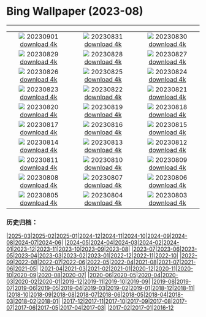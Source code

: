 # Bing Wallpaper (2023-08)
**************
| | | |
| :----: | :----: | :----: |
| ![](https://www.bing.com/th?id=OHR.TurkeyTailMush_DE-DE7496636357_1920x1080.jpg) 20230901 [download 4k](https://www.bing.com/th?id=OHR.TurkeyTailMush_DE-DE7496636357_UHD.jpg) | ![](https://www.bing.com/th?id=OHR.CassiusFlorentius_DE-DE8060490789_1920x1080.jpg) 20230831 [download 4k](https://www.bing.com/th?id=OHR.CassiusFlorentius_DE-DE8060490789_UHD.jpg) | ![](https://www.bing.com/th?id=OHR.NingalooShark_DE-DE6573151950_1920x1080.jpg) 20230830 [download 4k](https://www.bing.com/th?id=OHR.NingalooShark_DE-DE6573151950_UHD.jpg) |
| ![](https://www.bing.com/th?id=OHR.AvatarMountain_DE-DE4930608814_1920x1080.jpg) 20230829 [download 4k](https://www.bing.com/th?id=OHR.AvatarMountain_DE-DE4930608814_UHD.jpg) | ![](https://www.bing.com/th?id=OHR.DubrovnikHarbor_DE-DE5532688724_1920x1080.jpg) 20230828 [download 4k](https://www.bing.com/th?id=OHR.DubrovnikHarbor_DE-DE5532688724_UHD.jpg) | ![](https://www.bing.com/th?id=OHR.JejuIsland_DE-DE4817558281_1920x1080.jpg) 20230827 [download 4k](https://www.bing.com/th?id=OHR.JejuIsland_DE-DE4817558281_UHD.jpg) |
| ![](https://www.bing.com/th?id=OHR.MuseumIsland_DE-DE4387476793_1920x1080.jpg) 20230826 [download 4k](https://www.bing.com/th?id=OHR.MuseumIsland_DE-DE4387476793_UHD.jpg) | ![](https://www.bing.com/th?id=OHR.YellowstoneFalls_DE-DE1411382450_1920x1080.jpg) 20230825 [download 4k](https://www.bing.com/th?id=OHR.YellowstoneFalls_DE-DE1411382450_UHD.jpg) | ![](https://www.bing.com/th?id=OHR.Rothenburg_DE-DE4473988818_1920x1080.jpg) 20230824 [download 4k](https://www.bing.com/th?id=OHR.Rothenburg_DE-DE4473988818_UHD.jpg) |
| ![](https://www.bing.com/th?id=OHR.SkogafossWaterfall_DE-DE3965577607_1920x1080.jpg) 20230823 [download 4k](https://www.bing.com/th?id=OHR.SkogafossWaterfall_DE-DE3965577607_UHD.jpg) | ![](https://www.bing.com/th?id=OHR.TunisiaAmphitheatre_DE-DE3554422435_1920x1080.jpg) 20230822 [download 4k](https://www.bing.com/th?id=OHR.TunisiaAmphitheatre_DE-DE3554422435_UHD.jpg) | ![](https://www.bing.com/th?id=OHR.EmeraldLakeYukon_DE-DE3171972927_1920x1080.jpg) 20230821 [download 4k](https://www.bing.com/th?id=OHR.EmeraldLakeYukon_DE-DE3171972927_UHD.jpg) |
| ![](https://www.bing.com/th?id=OHR.StartPointLight_DE-DE0396922418_1920x1080.jpg) 20230820 [download 4k](https://www.bing.com/th?id=OHR.StartPointLight_DE-DE0396922418_UHD.jpg) | ![](https://www.bing.com/th?id=OHR.CameraSquirrel_DE-DE9987181480_1920x1080.jpg) 20230819 [download 4k](https://www.bing.com/th?id=OHR.CameraSquirrel_DE-DE9987181480_UHD.jpg) | ![](https://www.bing.com/th?id=OHR.LuebeckRiverTrave_DE-DE9748336863_1920x1080.jpg) 20230818 [download 4k](https://www.bing.com/th?id=OHR.LuebeckRiverTrave_DE-DE9748336863_UHD.jpg) |
| ![](https://www.bing.com/th?id=OHR.BucerosBicornis_DE-DE7282207548_1920x1080.jpg) 20230817 [download 4k](https://www.bing.com/th?id=OHR.BucerosBicornis_DE-DE7282207548_UHD.jpg) | ![](https://www.bing.com/th?id=OHR.KeyWestBridge_DE-DE0913922445_1920x1080.jpg) 20230816 [download 4k](https://www.bing.com/th?id=OHR.KeyWestBridge_DE-DE0913922445_UHD.jpg) | ![](https://www.bing.com/th?id=OHR.TaorminaSquare_DE-DE8419551303_1920x1080.jpg) 20230815 [download 4k](https://www.bing.com/th?id=OHR.TaorminaSquare_DE-DE8419551303_UHD.jpg) |
| ![](https://www.bing.com/th?id=OHR.GeckoLeaf_DE-DE4962242686_1920x1080.jpg) 20230814 [download 4k](https://www.bing.com/th?id=OHR.GeckoLeaf_DE-DE4962242686_UHD.jpg) | ![](https://www.bing.com/th?id=OHR.PerseidsOregon_DE-DE7453606880_1920x1080.jpg) 20230813 [download 4k](https://www.bing.com/th?id=OHR.PerseidsOregon_DE-DE7453606880_UHD.jpg) | ![](https://www.bing.com/th?id=OHR.ThreeElephants_DE-DE4887796804_1920x1080.jpg) 20230812 [download 4k](https://www.bing.com/th?id=OHR.ThreeElephants_DE-DE4887796804_UHD.jpg) |
| ![](https://www.bing.com/th?id=OHR.JupiterArtland_DE-DE5348039414_1920x1080.jpg) 20230811 [download 4k](https://www.bing.com/th?id=OHR.JupiterArtland_DE-DE5348039414_UHD.jpg) | ![](https://www.bing.com/th?id=OHR.WorldLionDay_DE-DE3554846602_1920x1080.jpg) 20230810 [download 4k](https://www.bing.com/th?id=OHR.WorldLionDay_DE-DE3554846602_UHD.jpg) | ![](https://www.bing.com/th?id=OHR.BathurstArt_DE-DE4645187726_1920x1080.jpg) 20230809 [download 4k](https://www.bing.com/th?id=OHR.BathurstArt_DE-DE4645187726_UHD.jpg) |
| ![](https://www.bing.com/th?id=OHR.InfinityTaipei_DE-DE3086691041_1920x1080.jpg) 20230808 [download 4k](https://www.bing.com/th?id=OHR.InfinityTaipei_DE-DE3086691041_UHD.jpg) | ![](https://www.bing.com/th?id=OHR.BodieNC_DE-DE6827272449_1920x1080.jpg) 20230807 [download 4k](https://www.bing.com/th?id=OHR.BodieNC_DE-DE6827272449_UHD.jpg) | ![](https://www.bing.com/th?id=OHR.NaganoPond_DE-DE6341491566_1920x1080.jpg) 20230806 [download 4k](https://www.bing.com/th?id=OHR.NaganoPond_DE-DE6341491566_UHD.jpg) |
| ![](https://www.bing.com/th?id=OHR.Bogenbruecke_DE-DE4748287145_1920x1080.jpg) 20230805 [download 4k](https://www.bing.com/th?id=OHR.Bogenbruecke_DE-DE4748287145_UHD.jpg) | ![](https://www.bing.com/th?id=OHR.GothicRuins_DE-DE5741219714_1920x1080.jpg) 20230804 [download 4k](https://www.bing.com/th?id=OHR.GothicRuins_DE-DE5741219714_UHD.jpg) | ![](https://www.bing.com/th?id=OHR.ZelenciSprings_DE-DE5038912927_1920x1080.jpg) 20230803 [download 4k](https://www.bing.com/th?id=OHR.ZelenciSprings_DE-DE5038912927_UHD.jpg) |

### 历史归档：

|[2025-03](/../2025-03/2025-03.md)|[2025-02](/../2025-02/2025-02.md)|[2025-01](/../2025-01/2025-01.md)|[2024-12](/../2024-12/2024-12.md)|[2024-11](/../2024-11/2024-11.md)|[2024-10](/../2024-10/2024-10.md)|[2024-09](/../2024-09/2024-09.md)|[2024-08](/../2024-08/2024-08.md)|[2024-07](/../2024-07/2024-07.md)|[2024-06](/../2024-06/2024-06.md)|
|[2024-05](/../2024-05/2024-05.md)|[2024-04](/../2024-04/2024-04.md)|[2024-03](/../2024-03/2024-03.md)|[2024-02](/../2024-02/2024-02.md)|[2024-01](/../2024-01/2024-01.md)|[2023-12](/../2023-12/2023-12.md)|[2023-11](/../2023-11/2023-11.md)|[2023-10](/../2023-10/2023-10.md)|[2023-09](/../2023-09/2023-09.md)|[2023-08](/2023-08.md)|
|[2023-07](/../2023-07/2023-07.md)|[2023-06](/../2023-06/2023-06.md)|[2023-05](/../2023-05/2023-05.md)|[2023-04](/../2023-04/2023-04.md)|[2023-03](/../2023-03/2023-03.md)|[2023-02](/../2023-02/2023-02.md)|[2023-01](/../2023-01/2023-01.md)|[2022-12](/../2022-12/2022-12.md)|[2022-11](/../2022-11/2022-11.md)|[2022-10](/../2022-10/2022-10.md)|
|[2022-09](/../2022-09/2022-09.md)|[2022-08](/../2022-08/2022-08.md)|[2022-07](/../2022-07/2022-07.md)|[2022-06](/../2022-06/2022-06.md)|[2022-05](/../2022-05/2022-05.md)|[2022-04](/../2022-04/2022-04.md)|[2021-08](/../2021-08/2021-08.md)|[2021-07](/../2021-07/2021-07.md)|[2021-06](/../2021-06/2021-06.md)|[2021-05](/../2021-05/2021-05.md)|
|[2021-04](/../2021-04/2021-04.md)|[2021-03](/../2021-03/2021-03.md)|[2021-02](/../2021-02/2021-02.md)|[2021-01](/../2021-01/2021-01.md)|[2020-12](/../2020-12/2020-12.md)|[2020-11](/../2020-11/2020-11.md)|[2020-10](/../2020-10/2020-10.md)|[2020-09](/../2020-09/2020-09.md)|[2020-08](/../2020-08/2020-08.md)|[2020-07](/../2020-07/2020-07.md)|
|[2020-06](/../2020-06/2020-06.md)|[2020-05](/../2020-05/2020-05.md)|[2020-04](/../2020-04/2020-04.md)|[2020-03](/../2020-03/2020-03.md)|[2020-02](/../2020-02/2020-02.md)|[2020-01](/../2020-01/2020-01.md)|[2019-12](/../2019-12/2019-12.md)|[2019-11](/../2019-11/2019-11.md)|[2019-10](/../2019-10/2019-10.md)|[2019-09](/../2019-09/2019-09.md)|
|[2019-08](/../2019-08/2019-08.md)|[2019-07](/../2019-07/2019-07.md)|[2019-06](/../2019-06/2019-06.md)|[2019-05](/../2019-05/2019-05.md)|[2019-04](/../2019-04/2019-04.md)|[2019-03](/../2019-03/2019-03.md)|[2019-02](/../2019-02/2019-02.md)|[2019-01](/../2019-01/2019-01.md)|[2018-12](/../2018-12/2018-12.md)|[2018-11](/../2018-11/2018-11.md)|
|[2018-10](/../2018-10/2018-10.md)|[2018-09](/../2018-09/2018-09.md)|[2018-08](/../2018-08/2018-08.md)|[2018-07](/../2018-07/2018-07.md)|[2018-06](/../2018-06/2018-06.md)|[2018-05](/../2018-05/2018-05.md)|[2018-04](/../2018-04/2018-04.md)|[2018-03](/../2018-03/2018-03.md)|[2018-02](/../2018-02/2018-02.md)|[2018-01](/../2018-01/2018-01.md)|
|[2017-12](/../2017-12/2017-12.md)|[2017-11](/../2017-11/2017-11.md)|[2017-10](/../2017-10/2017-10.md)|[2017-09](/../2017-09/2017-09.md)|[2017-08](/../2017-08/2017-08.md)|[2017-07](/../2017-07/2017-07.md)|[2017-06](/../2017-06/2017-06.md)|[2017-05](/../2017-05/2017-05.md)|[2017-04](/../2017-04/2017-04.md)|[2017-03](/../2017-03/2017-03.md)|
|[2017-02](/../2017-02/2017-02.md)|[2017-01](/../2017-01/2017-01.md)|[2016-12](/../2016-12/2016-12.md)
